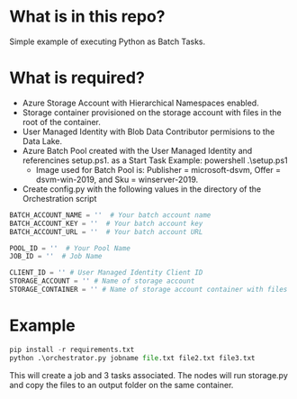 # What is in this repo?

Simple example of executing Python as Batch Tasks.  

# What is required? 

* Azure Storage Account with Hierarchical Namespaces enabled.
* Storage container provisioned on the storage account with files in the root of the container.
* User Managed Identity with Blob Data Contributor permisions to the Data Lake.
* Azure Batch Pool created with the User Managed Identity and referencines setup.ps1. as a Start Task Example: powershell .\setup.ps1
  * Image used for Batch Pool is: Publisher = microsoft-dsvm, Offer = dsvm-win-2019, and Sku = 
winserver-2019.
* Create config.py with the following values in the directory of the Orchestration script

```python
BATCH_ACCOUNT_NAME = ''  # Your batch account name
BATCH_ACCOUNT_KEY = ''  # Your batch account key
BATCH_ACCOUNT_URL = ''  # Your batch account URL

POOL_ID = ''  # Your Pool Name
JOB_ID = ''  # Job Name

CLIENT_ID = '' # User Managed Identity Client ID
STORAGE_ACCOUNT = '' # Name of storage account
STORAGE_CONTAINER = '' # Name of storage account container with files
```
# Example

```python
pip install -r requirements.txt
python .\orchestrator.py jobname file.txt file2.txt file3.txt
```

This will create a job and 3 tasks associated.  The nodes will run storage.py and copy the files to an output folder on the same container.  